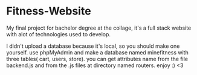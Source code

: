 # Fitness-Website
My final project for bachelor degree at the collage, it's a full stack website with alot of technologies used to develop.

I didn't upload a database because it's local, so you should make one yourself.
use phpMyAdmin and make a database named minefitness with three tables( cart, users, store).
you can get attributes name from the file backend.js and from the .js files at directory named routers.
enjoy :) <3
